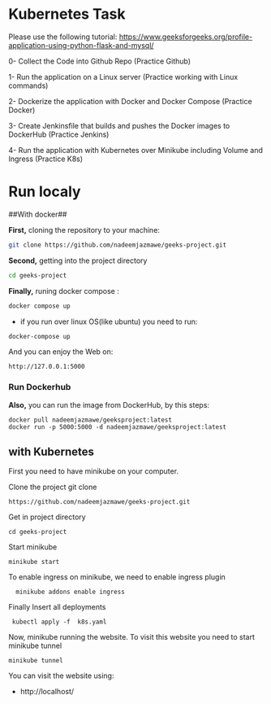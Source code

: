 # Kubernetes Task
Please use the following tutorial:
https://www.geeksforgeeks.org/profile-application-using-python-flask-and-mysql/

0- Collect the Code into Github Repo (Practice Github)

1- Run the application on a Linux server (Practice working with Linux commands)

2- Dockerize the application with Docker and Docker Compose (Practice Docker)

3- Create Jenkinsfile that builds and pushes the Docker images to DockerHub (Practice
Jenkins)

4- Run the application with Kubernetes over Minikube including Volume and Ingress (Practice
K8s)


# Run localy ##

##With docker##

**First,** cloning the repository to your machine:
```bash
git clone https://github.com/nadeemjazmawe/geeks-project.git
```

**Second,** getting into the project directory
```bash
cd geeks-project
```

**Finally,** runing docker compose :
```bash
docker compose up
```
* if you run over linux OS(like ubuntu) you need to run:
```bash
docker-compose up
```

And you can enjoy the Web on:
``` 
http://127.0.0.1:5000
```


### Run Dockerhub ###

**Also,** you can run the image from DockerHub, by this steps:
```
docker pull nadeemjazmawe/geeksproject:latest
docker run -p 5000:5000 -d nadeemjazmawe/geeksproject:latest
```

## with Kubernetes #
First you need to have minikube on your computer.

Clone the project
git clone 
```
https://github.com/nadeemjazmawe/geeks-project.git
```
Get in project directory
```
cd geeks-project
```
 
Start minikube
```
minikube start
```
To enable ingress on minikube, we need to enable ingress plugin
```
  minikube addons enable ingress
```
Finally Insert all deployments
```
 kubectl apply -f  k8s.yaml
```

Now, minikube running the website.
To visit this website you need to start minikube tunnel 
```
minikube tunnel
```


You can visit the website using:
* http://localhost/
